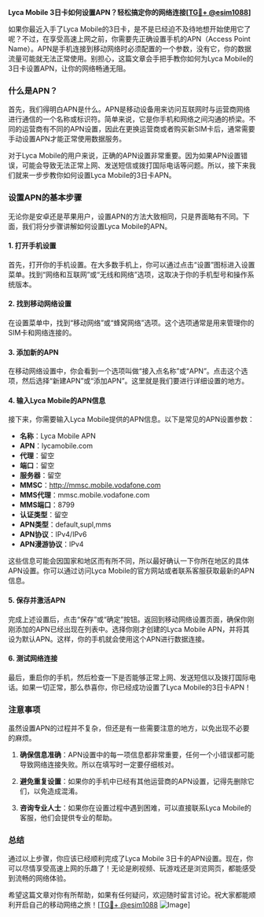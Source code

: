 **Lyca Mobile 3日卡如何设置APN？轻松搞定你的网络连接[[TG💪+ @esim1088](https://t.me/s/esim1088)]**

如果你最近入手了Lyca Mobile的3日卡，是不是已经迫不及待地想开始使用它了呢？不过，在享受高速上网之前，你需要先正确设置手机的APN（Access Point Name）。APN是手机连接到移动网络时必须配置的一个参数，没有它，你的数据流量可能就无法正常使用。别担心，这篇文章会手把手教你如何为Lyca Mobile的3日卡设置APN，让你的网络畅通无阻。

### 什么是APN？

首先，我们得明白APN是什么。APN是移动设备用来访问互联网时与运营商网络进行通信的一个名称或标识符。简单来说，它是你手机和网络之间沟通的桥梁。不同的运营商有不同的APN设置，因此在更换运营商或者购买新SIM卡后，通常需要手动设置APN才能正常使用数据服务。

对于Lyca Mobile的用户来说，正确的APN设置非常重要。因为如果APN设置错误，可能会导致无法正常上网、发送短信或拨打国际电话等问题。所以，接下来我们就来一步步教你如何设置Lyca Mobile的3日卡APN。

### 设置APN的基本步骤

无论你是安卓还是苹果用户，设置APN的方法大致相同，只是界面略有不同。下面，我们将分步骤讲解如何设置Lyca Mobile的APN。

#### 1. 打开手机设置

首先，打开你的手机设置。在大多数手机上，你可以通过点击“设置”图标进入设置菜单。找到“网络和互联网”或“无线和网络”选项，这取决于你的手机型号和操作系统版本。

#### 2. 找到移动网络设置

在设置菜单中，找到“移动网络”或“蜂窝网络”选项。这个选项通常是用来管理你的SIM卡和网络连接的。

#### 3. 添加新的APN

在移动网络设置中，你会看到一个选项叫做“接入点名称”或“APN”。点击这个选项，然后选择“新建APN”或“添加APN”。这里就是我们要进行详细设置的地方。

#### 4. 输入Lyca Mobile的APN信息

接下来，你需要输入Lyca Mobile提供的APN信息。以下是常见的APN设置参数：

- **名称**：Lyca Mobile APN  
- **APN**：lycamobile.com  
- **代理**：留空  
- **端口**：留空  
- **服务器**：留空  
- **MMSC**：http://mmsc.mobile.vodafone.com  
- **MMS代理**：mmsc.mobile.vodafone.com  
- **MMS端口**：8799  
- **认证类型**：留空  
- **APN类型**：default,supl,mms  
- **APN协议**：IPv4/IPv6  
- **APN漫游协议**：IPv4  

这些信息可能会因国家和地区而有所不同，所以最好确认一下你所在地区的具体APN设置。你可以通过访问Lyca Mobile的官方网站或者联系客服获取最新的APN信息。

#### 5. 保存并激活APN

完成上述设置后，点击“保存”或“确定”按钮。返回到移动网络设置页面，确保你刚刚添加的APN已经出现在列表中。选择你刚才创建的Lyca Mobile APN，并将其设为默认APN。这样，你的手机就会使用这个APN进行数据连接。

#### 6. 测试网络连接

最后，重启你的手机，然后检查一下是否能够正常上网、发送短信以及拨打国际电话。如果一切正常，那么恭喜你，你已经成功设置了Lyca Mobile的3日卡APN！

### 注意事项

虽然设置APN的过程并不复杂，但还是有一些需要注意的地方，以免出现不必要的麻烦。

1. **确保信息准确**：APN设置中的每一项信息都非常重要，任何一个小错误都可能导致网络连接失败。所以在填写时一定要仔细核对。
   
2. **避免重复设置**：如果你的手机中已经有其他运营商的APN设置，记得先删除它们，以免造成混淆。

3. **咨询专业人士**：如果你在设置过程中遇到困难，可以直接联系Lyca Mobile的客服，他们会提供专业的帮助。

### 总结

通过以上步骤，你应该已经顺利完成了Lyca Mobile 3日卡的APN设置。现在，你可以尽情享受高速上网的乐趣了！无论是刷视频、玩游戏还是浏览网页，都能感受到流畅的网络体验。

希望这篇文章对你有所帮助，如果有任何疑问，欢迎随时留言讨论。祝大家都能顺利开启自己的移动网络之旅！[[TG💪+ @esim1088](https://t.me/s/esim1088) ![Image](https://i.postimg.cc/4NQfJmqS/Snipaste-2025-05-13-00-14-12.png)]